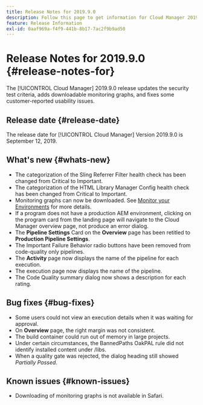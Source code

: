 ```yaml
---
title: Release Notes for 2019.9.0
description: Follow this page to get information for Cloud Manager 2019.9.0.
feature: Release Information
exl-id: 0aaf969a-f4f9-441b-8b17-7ac2f9b9ad50
---
```

# Release Notes for 2019.9.0 {#release-notes-for}

The [!UICONTROL Cloud Manager] 2019.9.0 release updates the security test criteria, adds downloadable monitoring graphs, and fixes some customer-reported usability issues.

## Release date {#release-date}

The release date for [!UICONTROL Cloud Manager] Version 2019.9.0 is September 12, 2019.

## What's new {#whats-new}

* The categorization of the Sling Referrer Filter health check has been changed from Critical to Important.
* The categorization of the HTML Library Manager Config health check has been changed from Critical to Important.
* Monitoring graphs can now be downloaded. See [Monitor your Environments](/help/using/monitoring-environments.md) for more details.
* If a program does not have a production AEM environment, clicking on the program card from the landing page will navigate to the Cloud Manager overview page, not produce an error dialog.
* The **Pipeline Settings** Card on the **Overview** page has been retitled to **Production Pipeline Settings**.
* The Important Failure Behavior radio buttons have been removed from code-quality only pipelines.
* The **Activity** page now displays the name of the pipeline for each execution.
* The execution page now displays the name of the pipeline.
* The Code Quality summary dialog now shows a description for each rating.

## Bug fixes {#bug-fixes}

* Some users could not view an execution details when it was waiting for approval.
* On **Overview** page, the right margin was not consistent.
* The build container could run out of memory in large projects.
* Under certain circumstances, the BannedPaths OakPAL rule did not identify installed content under /libs.
* When a quality gate was rejected, the dialog heading still showed *Partially Passed*.

## Known issues {#known-issues}

* Downloading of monitoring graphs is not available in Safari.
